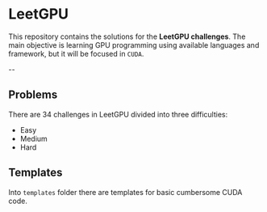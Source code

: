 # LeetGPU

This repository contains the solutions for the **LeetGPU challenges**.
The main objective is learning GPU programming using available languages and framework, but it will be focused in `CUDA`.

--

## Problems

There are 34 challenges in LeetGPU divided into three difficulties:

- Easy
- Medium
- Hard

## Templates

Into `templates` folder there are templates for basic cumbersome CUDA code.